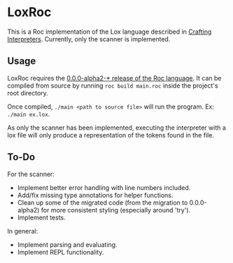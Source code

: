 # LoxRoc

This is a Roc implementation of the Lox language described in [Crafting Interpreters](https://craftinginterpreters.com/). Currently, only the scanner is implemented. 

## Usage

LoxRoc requires the [0.0.0-alpha2-* release of the Roc language](https://github.com/roc-lang/roc/releases/tag/0.0.0-alpha2-rolling). It can be compiled from source by running `roc build main.roc` inside the project's root directory. 

Once compiled, `./main <path to source file>` will run the program. Ex: `./main ex.lox`. 

As only the scanner has been implemented, executing the interpreter with a lox file will only produce a representation of the tokens found in the file. 

## To-Do

For the scanner: 
  * Implement better error handling with line numbers included. 
  * Add/fix missing type annotations for helper functions. 
  * Clean up some of the migrated code (from the migration to 0.0.0-alpha2) for more consistent styling (especially around 'try'). 
  * Implement tests. 

In general:
  * Implement parsing and evaluating. 
  * Implement REPL functionality. 

